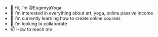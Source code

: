 - 👋 Hi, I’m @EugenyaYoga
- 👀 I’m interested in everything about art, yoga, online passive income
- 🌱 I’m currently learning how to create online courses
- 💞️ I’m looking to collaborate 
- 📫 How to reach me 

<!---
EugenyaYoga/EugenyaYoga is a ✨ special ✨ repository because its `README.md` (this file) appears on your GitHub profile.
You can click the Preview link to take a look at your changes.
--->
